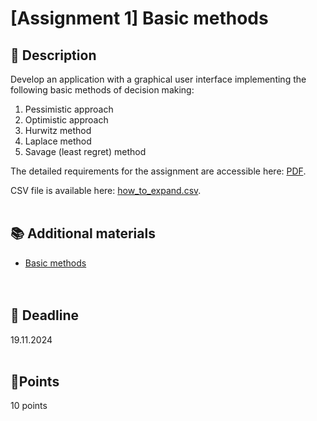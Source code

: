 
# [Assignment 1] Basic methods

## 📑 Description 

Develop an application with a graphical user interface implementing the following basic methods of decision making:
1. Pessimistic approach
2. Optimistic approach
3. Hurwitz method
4. Laplace method
5. Savage (least regret) method

The detailed requirements for the assignment are accessible here: [PDF](assignment_1.pdf). 

CSV file is available here: [how_to_expand.csv](how_to_expand.csv).
<br/><br/>


## 📚 Additional materials
- [Basic methods](basic_methods.pdf)<br/><br/><br/>


## 📅 Deadline
19.11.2024<br/><br/>


## 🎯Points
10 points
